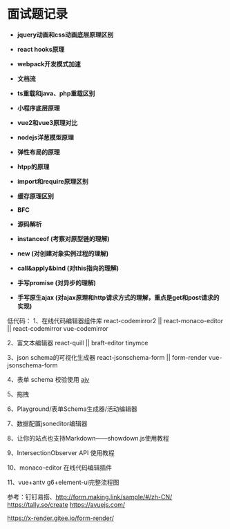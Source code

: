 # 面试题记录

- **jquery动画和css动画底层原理区别**
- **react hooks原理**
- **webpack开发模式加速**
- **文档流**
- **ts重载和java、php重载区别**
- **小程序底层原理**
- **vue2和vue3原理对比**
- **nodejs洋葱模型原理**
- **弹性布局的原理**
- **htpp的原理**
- **import和require原理区别**
- **缓存原理区别**
- **BFC**

- **源码解析**

- **instanceof (考察对原型链的理解)**
- **new (对创建对象实例过程的理解)**
- **call&apply&bind (对this指向的理解)**
- **手写promise (对异步的理解)**
- **手写原生ajax (对ajax原理和http请求方式的理解，重点是get和post请求的实现)**

低代码：
1、在线代码编辑器组件库
react-codemirror2 || react-monaco-editor || react-codemirror
vue-codemirror

2、富文本编辑器
react-quill || braft-editor
tinymce

3、json schema的可视化生成器
react-jsonschema-form || form-render
vue-jsonschema-form

4、表单 schema 校验使用 [ajv](https://github.com/epoberezkin/ajv)

5、拖拽

6、Playground/表单Schema生成器/活动编辑器

7、数据配置jsoneditor编辑器

8、让你的站点也支持Markdown——showdown.js使用教程

9、IntersectionObserver API 使用教程

10、monaco-editor 在线代码编辑插件

11、vue+antv g6+element-ui完整流程图

参考：钉钉易搭、http://form.making.link/sample/#/zh-CN/ https://tally.so/create https://avuejs.com/

https://x-render.gitee.io/form-render/